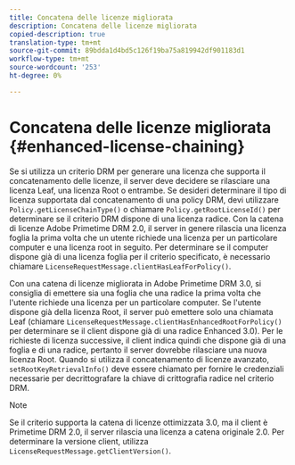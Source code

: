 ```yaml
---
title: Concatena delle licenze migliorata
description: Concatena delle licenze migliorata
copied-description: true
translation-type: tm+mt
source-git-commit: 89bdda1d4bd5c126f19ba75a819942df901183d1
workflow-type: tm+mt
source-wordcount: '253'
ht-degree: 0%

---
```



# Concatena delle licenze migliorata {#enhanced-license-chaining}

Se si utilizza un criterio DRM per generare una licenza che supporta il concatenamento delle licenze, il server deve decidere se rilasciare una licenza Leaf, una licenza Root o entrambe. Se desideri determinare il tipo di licenza supportata dal concatenamento di una policy DRM, devi utilizzare `Policy.getLicenseChainType()` o chiamare `Policy.getRootLicenseId()` per determinare se il criterio DRM dispone di una licenza radice. Con la catena di licenze Adobe Primetime DRM 2.0, il server in genere rilascia una licenza foglia la prima volta che un utente richiede una licenza per un particolare computer e una licenza root in seguito. Per determinare se il computer dispone già di una licenza foglia per il criterio specificato, è necessario chiamare `LicenseRequestMessage.clientHasLeafForPolicy()`.

Con una catena di licenze migliorata in Adobe Primetime DRM 3.0, si consiglia di emettere sia una foglia che una radice la prima volta che l&#39;utente richiede una licenza per un particolare computer. Se l&#39;utente dispone già della licenza Root, il server può emettere solo una chiamata Leaf (chiamare `LicenseRequestMessage.clientHasEnhancedRootForPolicy()` per determinare se il client dispone già di una radice Enhanced 3.0). Per le richieste di licenza successive, il client indica quindi che dispone già di una foglia e di una radice, pertanto il server dovrebbe rilasciare una nuova licenza Root. Quando si utilizza il concatenamento di licenze avanzato, `setRootKeyRetrievalInfo()` deve essere chiamato per fornire le credenziali necessarie per decrittografare la chiave di crittografia radice nel criterio DRM.

>[!NOTE]
>
>Se il criterio supporta la catena di licenze ottimizzata 3.0, ma il client è Primetime DRM 2.0, il server rilascia una licenza a catena originale 2.0. Per determinare la versione client, utilizza `LicenseRequestMessage.getClientVersion()`.

